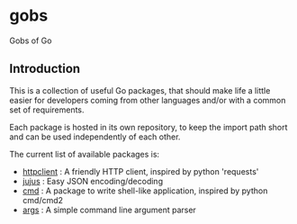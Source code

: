 gobs
====

Gobs of Go

## Introduction

This is a collection of useful Go packages, that should make life a little easier
for developers coming from other languages and/or with a common set of requirements.

Each package is hosted in its own repository, to keep the import path short and can be used independently of each other.

The current list of available packages is:

* [httpclient](//github.com/gobs/httpclient) : A friendly HTTP client, inspired by python 'requests'
* [jujus](//github.com/gobs/jujus) : Easy JSON encoding/decoding
* [cmd](//github.com/gobs/cmd) : A package to write shell-like application, inspired by python cmd/cmd2
* [args](//github.com/gobs/args) : A simple command line argument parser

